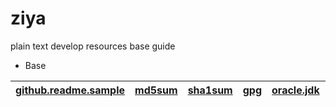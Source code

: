 # ziya
plain text develop resources base guide

* Base


|[github.readme.sample](/Base/github.readme.md.sample)|[md5sum](/Base/md5sum)|[sha1sum](/Base/sha1sum)|[gpg](/Base/gpg)|[oracle.jdk](/Base/oracle.jdk)|[maven](/Base/maven)|
|:---:|:---:|:---:|:---:|:---:|:---:|


